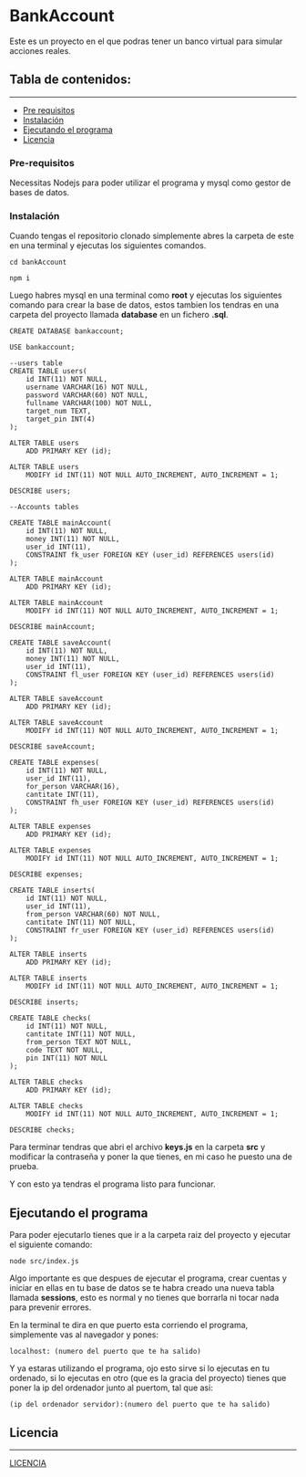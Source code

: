 # BankAccount

Este es un proyecto en el que podras tener un banco virtual para simular acciones reales.

## Tabla de contenidos:
---

- [Pre requisitos](#pre-requisitos)
- [Instalación](#instalación)
- [Ejecutando el programa](#ejecutando-el-programa)
- [Licencia](#licencia)

### Pre-requisitos

Necessitas Nodejs para poder utilizar el programa y mysql como gestor de bases de datos.

### Instalación

Cuando tengas el repositorio clonado simplemente abres la carpeta de este en una terminal y ejecutas los siguientes comandos.

```
cd bankAccount

npm i
```

Luego habres mysql en una terminal como **root** y ejecutas los siguientes comando para crear la base de datos, estos tambien los tendras en una carpeta del proyecto llamada **database** en un fichero **.sql**.

```
CREATE DATABASE bankaccount;

USE bankaccount;

--users table
CREATE TABLE users(
    id INT(11) NOT NULL,
    username VARCHAR(16) NOT NULL,
    password VARCHAR(60) NOT NULL,
    fullname VARCHAR(100) NOT NULL,
    target_num TEXT,
    target_pin INT(4)
);

ALTER TABLE users
    ADD PRIMARY KEY (id);

ALTER TABLE users
    MODIFY id INT(11) NOT NULL AUTO_INCREMENT, AUTO_INCREMENT = 1;

DESCRIBE users;

--Accounts tables

CREATE TABLE mainAccount(
    id INT(11) NOT NULL,
    money INT(11) NOT NULL,
    user_id INT(11),
    CONSTRAINT fk_user FOREIGN KEY (user_id) REFERENCES users(id)
);

ALTER TABLE mainAccount
    ADD PRIMARY KEY (id);

ALTER TABLE mainAccount
    MODIFY id INT(11) NOT NULL AUTO_INCREMENT, AUTO_INCREMENT = 1;

DESCRIBE mainAccount;

CREATE TABLE saveAccount(
    id INT(11) NOT NULL,
    money INT(11) NOT NULL,
    user_id INT(11),
    CONSTRAINT fl_user FOREIGN KEY (user_id) REFERENCES users(id)
);

ALTER TABLE saveAccount
    ADD PRIMARY KEY (id);

ALTER TABLE saveAccount
    MODIFY id INT(11) NOT NULL AUTO_INCREMENT, AUTO_INCREMENT = 1;

DESCRIBE saveAccount;

CREATE TABLE expenses(
    id INT(11) NOT NULL,
    user_id INT(11),
    for_person VARCHAR(16),
    cantitate INT(11),
    CONSTRAINT fh_user FOREIGN KEY (user_id) REFERENCES users(id)
);

ALTER TABLE expenses
    ADD PRIMARY KEY (id);

ALTER TABLE expenses
    MODIFY id INT(11) NOT NULL AUTO_INCREMENT, AUTO_INCREMENT = 1;

DESCRIBE expenses;

CREATE TABLE inserts(
    id INT(11) NOT NULL,
    user_id INT(11),
    from_person VARCHAR(60) NOT NULL,
    cantitate INT(11) NOT NULL,
    CONSTRAINT fr_user FOREIGN KEY (user_id) REFERENCES users(id)
);

ALTER TABLE inserts
    ADD PRIMARY KEY (id);

ALTER TABLE inserts
    MODIFY id INT(11) NOT NULL AUTO_INCREMENT, AUTO_INCREMENT = 1;

DESCRIBE inserts;

CREATE TABLE checks(
    id INT(11) NOT NULL,
    cantitate INT(11) NOT NULL,
    from_person TEXT NOT NULL,
    code TEXT NOT NULL,
    pin INT(11) NOT NULL
);

ALTER TABLE checks
    ADD PRIMARY KEY (id);

ALTER TABLE checks
    MODIFY id INT(11) NOT NULL AUTO_INCREMENT, AUTO_INCREMENT = 1;

DESCRIBE checks;
```

Para terminar tendras que abri el archivo **keys.js** en la carpeta **src** y modificar la contraseña y poner la que tienes, en mi caso he puesto una de prueba.

Y con esto ya tendras el programa listo para funcionar.

## Ejecutando el programa

Para poder ejecutarlo tienes que ir a la carpeta raiz del proyecto y ejecutar el siguiente comando:

```
node src/index.js
```

Algo importante es que despues de ejecutar el programa, crear cuentas y iniciar en ellas en tu base de datos se te habra creado una nueva tabla llamada **sessions**, esto es normal y no tienes que borrarla ni tocar nada para prevenir errores.

En la terminal te dira en que puerto esta corriendo el programa, simplemente vas al navegador y pones:

```
localhost: (numero del puerto que te ha salido)
```

Y ya estaras utilizando el programa, ojo esto sirve si lo ejecutas en tu ordenado, si lo ejecutas en otro (que es la gracia del proyecto) tienes que poner la ip del ordenador junto al puertom, tal que asi:

```
(ip del ordenador servidor):(numero del puerto que te ha salido)
```

## Licencia 
---
[LICENCIA](https://github.com/EstiknoD/bankAccount/blob/master/LICENSE.md)
